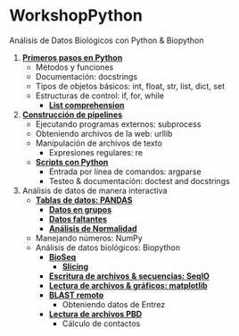 WorkshopPython
==============

Análisis de Datos Biológicos con Python &amp; Biopython

1. **[Primeros pasos en Python](https://drive.google.com/file/d/0B3LhAPLJWKt9YmFyY0FVNFpfUjQ/view?usp=sharing)**
	* Métodos y funciones
	* Documentación: docstrings
	* Tipos de objetos básicos: int, float, str, list, dict, set
	* Estructuras de control: if, for, while
		* **[List comprehension](http://nbviewer.ipython.org/github/diegozea/WorkshopPython/blob/master/Notebooks/List%20comprehension.ipynb)**
2. **[Construcción de pipelines](http://slideviewer.herokuapp.com/urls/raw.githubusercontent.com/diegozea/WorkshopPython/master/Notebooks/Alineamiento%20de%20Ortologos.ipynb?create=1#/)**
	* Ejecutando programas externos: subprocess
	* Obteniendo archivos de la web: urllib
	* Manipulación de archivos de texto
		* Expresiones regulares: re
	* **[Scripts con Python](http://nbviewer.ipython.org/github/diegozea/WorkshopPython/blob/master/Notebooks/Scripts%20en%20Python.ipynb)**
		* Entrada por línea de comandos: argparse
		* Testeo & documentación: doctest and docstrings
3. Análisis de datos de manera interactiva
	* **[Tablas de datos: PANDAS](http://nbviewer.ipython.org/github/diegozea/WorkshopPython/blob/master/Notebooks/Explorando%20Datos%20con%20pandas.ipynb)**
		* **[Datos en grupos](http://nbviewer.ipython.org/github/diegozea/WorkshopPython/blob/master/Notebooks/Analizando%20Datos%20en%20Grupos.ipynb)**
		* **[Datos faltantes](http://nbviewer.ipython.org/github/diegozea/WorkshopPython/blob/master/Notebooks/NA.ipynb)**
		* **[Análisis de Normalidad](http://nbviewer.ipython.org/github/diegozea/WorkshopPython/blob/master/Notebooks/Normalidad.ipynb)**
	* Manejando números: NumPy
	* Análisis de datos biológicos: Biopython
		* **[BioSeq](http://nbviewer.ipython.org/github/diegozea/WorkshopPython/blob/master/Notebooks/BioSeq.ipynb)**
			* **[Slicing](http://nbviewer.ipython.org/github/diegozea/WorkshopPython/blob/master/Notebooks/BioSeq%20-%20Iteration%20&%20Slicing%20.ipynb)**
		* **[Escritura de archivos & secuencias: SeqIO](http://nbviewer.ipython.org/github/diegozea/WorkshopPython/blob/master/Notebooks/Secuencias%20&%20Escritura%20de%20Archivos.ipynb)**
		* **[Lectura de archivos & gráficos: matplotlib](http://nbviewer.ipython.org/github/diegozea/WorkshopPython/blob/master/Notebooks/Lectura%20de%20Archivos%20&%20Gr%C3%A1ficos.ipynb)**
		* **[BLAST remoto](http://nbviewer.ipython.org/github/diegozea/WorkshopPython/blob/master/Notebooks/BLAST.ipynb)**
			* Obteniendo datos de Entrez
		* **[Lectura de archivos PBD](http://nbviewer.ipython.org/github/diegozea/WorkshopPython/blob/master/Notebooks/PDB%20BioPython.ipynb)**
			* Cálculo de contactos

